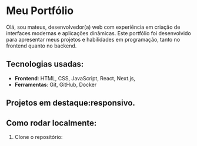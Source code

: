 # Meu Portfólio

Olá, sou mateus, desenvolvedor(a) web com experiência em criação de interfaces modernas e aplicações dinâmicas. Este portfólio foi desenvolvido para apresentar meus projetos e habilidades em programação, tanto no frontend quanto no backend.

## Tecnologias usadas:
- **Frontend**: HTML, CSS, JavaScript, React, Next.js, 
- **Ferramentas**: Git, GitHub, Docker

## Projetos em destaque:responsivo.

## Como rodar localmente:
1. Clone o repositório:
```bash

